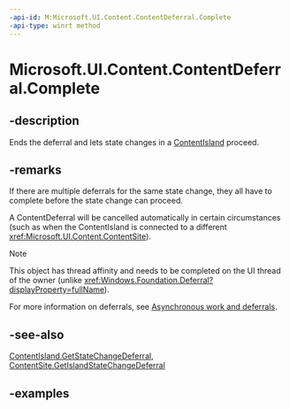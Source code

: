 ```yaml
---
-api-id: M:Microsoft.UI.Content.ContentDeferral.Complete
-api-type: winrt method
---
```


# Microsoft.UI.Content.ContentDeferral.Complete

<!--
public void Complete ();
-->

## -description

Ends the deferral and lets state changes in a [ContentIsland](contentisland.md) proceed. 

## -remarks

If there are multiple deferrals for the same state change, they all have to complete before the state change can proceed.

A ContentDeferral will be cancelled automatically in certain circumstances (such as when the ContentIsland is connected to a different <xref:Microsoft.UI.Content.ContentSite>).

> [!NOTE]
> This object has thread affinity and needs to be completed on the UI thread of the owner (unlike <xref:Windows.Foundation.Deferral?displayProperty=fullName>).

For more information on deferrals, see [Asynchronous work and deferrals](/windows/uwp/launch-resume/app-lifecycle).

## -see-also

[ContentIsland.GetStateChangeDeferral](contentisland_getstatechangedeferral_1844274107.md), [ContentSite.GetIslandStateChangeDeferral](contentsite_getislandstatechangedeferral_1427932365.md)

## -examples
